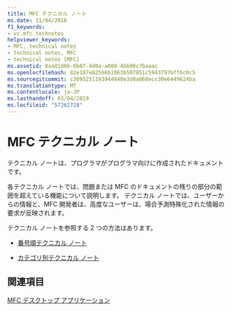 ```yaml
---
title: MFC テクニカル ノート
ms.date: 11/04/2016
f1_keywords:
- vc.mfc.technotes
helpviewer_keywords:
- MFC, technical notes
- technical notes, MFC
- technical notes [MFC]
ms.assetid: 8aa01d66-0b07-4d0a-a080-4bb00c7baaac
ms.openlocfilehash: 82e107e82596b1063b507851c5943797bffbc0c5
ms.sourcegitcommit: c3093251193944840e3d0a068ecc30e6449624ba
ms.translationtype: MT
ms.contentlocale: ja-JP
ms.lasthandoff: 03/04/2019
ms.locfileid: "57262728"
---
```

# <a name="mfc-technical-notes"></a>MFC テクニカル ノート

テクニカル ノートは、プログラマがプログラマ向けに作成されたドキュメントです。

各テクニカル ノートでは、問題または MFC のドキュメントの残りの部分の範囲を超えている機能について説明します。 テクニカル ノートでは、ユーザーからの情報と、MFC 開発者は、高度なユーザーは、場合予測特殊化された情報の要求が反映されます。

テクニカル ノートを参照する 2 つの方法はあります。

- [番号順テクニカル ノート](../mfc/technical-notes-by-number.md)

- [カテゴリ別テクニカル ノート](../mfc/technical-notes-by-category.md)

## <a name="see-also"></a>関連項目

[MFC デスクトップ アプリケーション](../mfc/mfc-desktop-applications.md)
